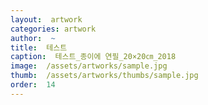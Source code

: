 ```yaml
---
layout:  artwork
categories: artwork
author:  ~
title:  테스트
caption:  테스트_종이에 연필_20×20㎝_2018
image:  /assets/artworks/sample.jpg
thumb:  /assets/artworks/thumbs/sample.jpg
order:  14
---
```

